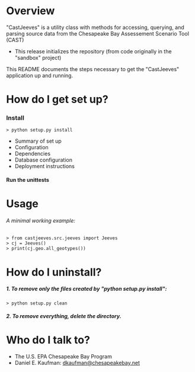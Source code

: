 # Overview

"CastJeeves" is a utility class with methods for
accessing, querying, and parsing source data from
the Chesapeake Bay Assessement Scenario Tool (CAST)

* This release initializes the repository
    (from code originally in the "sandbox" project)

This README documents the steps necessary to get the "CastJeeves"
application up and running.

# How do I get set up?

### Install

    > python setup.py install


* Summary of set up
* Configuration
* Dependencies
* Database configuration
* Deployment instructions

#### Run the unittests

# Usage

###### A minimal working example:

    > from castjeeves.src.jeeves import Jeeves
    > cj = Jeeves()
    > print(cj.geo.all_geotypes())

# How do I uninstall?

##### 1. To remove only the files created by "python setup.py install":

    > python setup.py clean

##### 2. To remove everything, delete the directory.

# Who do I talk to? ###

* The U.S. EPA Chesapeake Bay Program
* Daniel E. Kaufman: dkaufman@chesapeakebay.net
